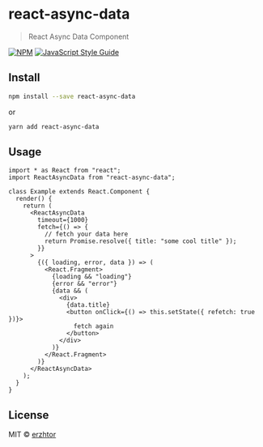 # react-async-data

> React Async Data Component

[![NPM](https://img.shields.io/npm/v/react-async-data.svg)](https://www.npmjs.com/package/react-async-data) [![JavaScript Style Guide](https://img.shields.io/badge/code_style-standard-brightgreen.svg)](https://standardjs.com)

## Install

```bash
npm install --save react-async-data
```

or

```bash
yarn add react-async-data
```

## Usage

```tsx
import * as React from "react";
import ReactAsyncData from "react-async-data";

class Example extends React.Component {
  render() {
    return (
      <ReactAsyncData
        timeout={1000}
        fetch={() => {
          // fetch your data here
          return Promise.resolve({ title: "some cool title" });
        }}
      >
        {({ loading, error, data }) => (
          <React.Fragment>
            {loading && "loading"}
            {error && "error"}
            {data && (
              <div>
                {data.title}
                <button onClick={() => this.setState({ refetch: true })}>
                  fetch again
                </button>
              </div>
            )}
          </React.Fragment>
        )}
      </ReactAsyncData>
    );
  }
}
```

## License

MIT © [erzhtor](https://github.com/erzhtor)
